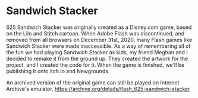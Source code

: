# Sandwich Stacker
625 Sandwich Stacker was originally created as a Disney.com game, based on the Lilo and Stitch cartoon.
When Adobe Flash was discontinued, and removed from all browsers on December 31st, 2020, many Flash games like Sandwich Stacker were made inaccessible.
As  a way of remembering all of the fun we had playing Sandwich Stacker as kids, my friend Meghan and I decided to remake it from the ground up. They created the artwork for the project, and I created the code for it. 
When the game is finished, we'll be publishing it onto itch.io and Newgrounds.

An archived version of the original game can still be played on Internet Archive's emulator. https://archive.org/details/flash_625-sandwich-stacker
